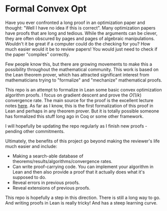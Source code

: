 # Formal Convex Opt

Have you ever confronted a long proof in an optimization paper and thought: "Well I have no idea if this is correct". Many optimization papers have proofs that are long and tedious. While the arguments can be clever, they are often obscured by pages and pages of algebraic manipulations. Wouldn't it be great if a computer could do the checking for you? How much easier would it be to review papers! You would just need to check if the paper "compiles" correctly.

Few people know this, but there are growing movements to make this a possibility throughout the mathematical community.  This work is based on the Lean theorem prover, which has attracted significant interest from mathematicians trying to "formalize" and "mechanize" mathematical proofs. 

This repo is an attempt to formalize in Lean some basic convex optimization algorithm proofs. I focus on gradient descent and prove the $O(1/k)$ convergence rate. The main source for the proof is the excellent lecture notes [here](http://www.seas.ucla.edu/~vandenbe/ee236c.html). As far as I know, this is the first formalization of this proof in Lean and perhaps in any theorem prover. But it is totally possible someone has formalized this stuff long ago in Coq or some other framework. 

I will hopefully be updating the repo regularly as I finish new proofs - pending other commitments. 

Ultimately, the benefits of this project go beyond making the reviewer's life much easier and include:

* Making a search-able database of theorems/results/algorithms/convergence rates. 
* Can write proof-carrying code. You can implement your algorithm in Lean and then also provide a proof that it actually does what it's supposed to do. 
* Reveal errors in previous proofs. 
* Reveal extensions of previous proofs. 

This repo is hopefully a step in this direction. There is still a long way to go. And writing proofs in Lean is really tricky! And has a steep learning curve. 